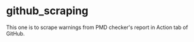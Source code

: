 # github_scraping
This one is to scrape warnings from PMD checker's report in Action tab of GitHub.
